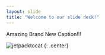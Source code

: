 ```yaml
---
layout: slide
title: "Welcome to our slide deck!"
---
```


Amazing Brand New Caption!!!

![jetpacktocat](https://octodex.github.com/images/jetpacktocat.png)
{: .center}
